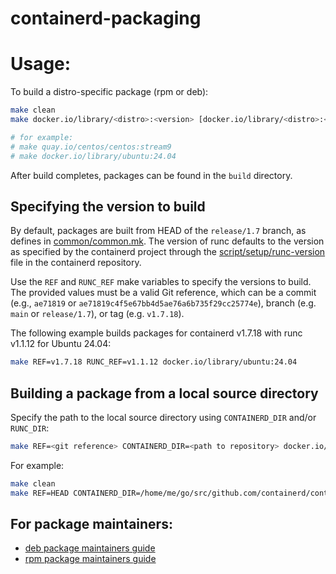 # containerd-packaging

# Usage:

To build a distro-specific package (rpm or deb):

```bash
make clean
make docker.io/library/<distro>:<version> [docker.io/library/<distro>:<version> ...]

# for example:
# make quay.io/centos/centos:stream9
# make docker.io/library/ubuntu:24.04
```

After build completes, packages can be found in the `build` directory.

## Specifying the version to build

By default, packages are built from HEAD of the `release/1.7` branch, as
defines in [common/common.mk]. The version of runc defaults to the version
as specified by the containerd project through the [script/setup/runc-version]
file in the containerd repository.

Use the `REF` and `RUNC_REF` make variables to specify the versions to build.
The provided values must be a valid Git reference, which can be a commit
(e.g., `ae71819` or `ae71819c4f5e67bb4d5ae76a6b735f29cc25774e`), branch
(e.g. `main` or `release/1.7`), or tag (e.g. `v1.7.18`).

The following example builds packages for containerd v1.7.18 with
runc v1.1.12 for Ubuntu 24.04:

```bash
make REF=v1.7.18 RUNC_REF=v1.1.12 docker.io/library/ubuntu:24.04
```

## Building a package from a local source directory

Specify the path to the local source directory using `CONTAINERD_DIR` and/or
`RUNC_DIR`:

```bash
make REF=<git reference> CONTAINERD_DIR=<path to repository> docker.io/library/<distro>:<version>
```

For example:

```bash
make clean
make REF=HEAD CONTAINERD_DIR=/home/me/go/src/github.com/containerd/containerd docker.io/library/ubuntu:jammy
```

## For package maintainers:

* [deb package maintainers guide](debian/README.md)
* [rpm package maintainers guide](rpm/README.md)


[common/common.mk]: https://github.com/docker/containerd-packaging/blob/main/common/common.mk#L19
[script/setup/runc-version]: https://github.com/containerd/containerd/blob/v1.7.18/script/setup/runc-version
